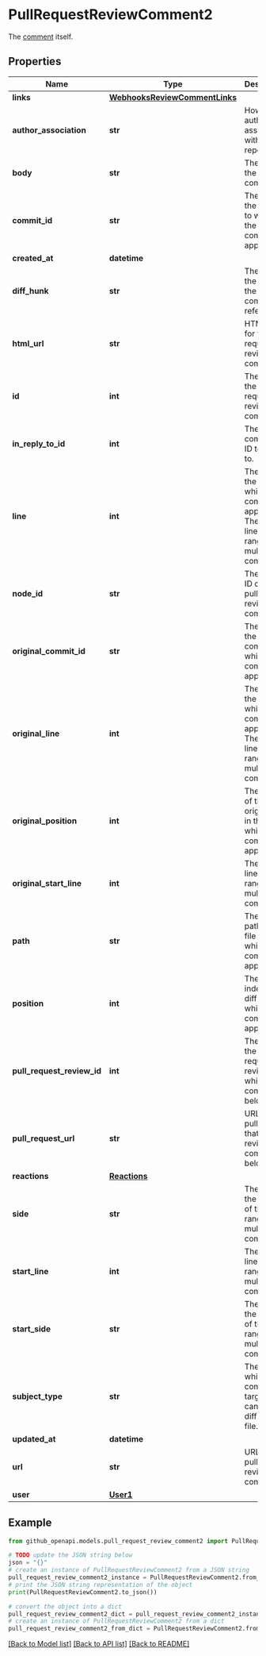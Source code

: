 # PullRequestReviewComment2

The [comment](https://docs.github.com/rest/pulls/comments#get-a-review-comment-for-a-pull-request) itself.

## Properties

Name | Type | Description | Notes
------------ | ------------- | ------------- | -------------
**links** | [**WebhooksReviewCommentLinks**](WebhooksReviewCommentLinks.md) |  | 
**author_association** | **str** | How the author is associated with the repository. | 
**body** | **str** | The text of the comment. | 
**commit_id** | **str** | The SHA of the commit to which the comment applies. | 
**created_at** | **datetime** |  | 
**diff_hunk** | **str** | The diff of the line that the comment refers to. | 
**html_url** | **str** | HTML URL for the pull request review comment. | 
**id** | **int** | The ID of the pull request review comment. | 
**in_reply_to_id** | **int** | The comment ID to reply to. | [optional] 
**line** | **int** | The line of the blob to which the comment applies. The last line of the range for a multi-line comment | 
**node_id** | **str** | The node ID of the pull request review comment. | 
**original_commit_id** | **str** | The SHA of the original commit to which the comment applies. | 
**original_line** | **int** | The line of the blob to which the comment applies. The last line of the range for a multi-line comment | 
**original_position** | **int** | The index of the original line in the diff to which the comment applies. | 
**original_start_line** | **int** | The first line of the range for a multi-line comment. | 
**path** | **str** | The relative path of the file to which the comment applies. | 
**position** | **int** | The line index in the diff to which the comment applies. | 
**pull_request_review_id** | **int** | The ID of the pull request review to which the comment belongs. | 
**pull_request_url** | **str** | URL for the pull request that the review comment belongs to. | 
**reactions** | [**Reactions**](Reactions.md) |  | 
**side** | **str** | The side of the first line of the range for a multi-line comment. | 
**start_line** | **int** | The first line of the range for a multi-line comment. | 
**start_side** | **str** | The side of the first line of the range for a multi-line comment. | [default to 'RIGHT']
**subject_type** | **str** | The level at which the comment is targeted, can be a diff line or a file. | [optional] 
**updated_at** | **datetime** |  | 
**url** | **str** | URL for the pull request review comment | 
**user** | [**User1**](User1.md) |  | 

## Example

```python
from github_openapi.models.pull_request_review_comment2 import PullRequestReviewComment2

# TODO update the JSON string below
json = "{}"
# create an instance of PullRequestReviewComment2 from a JSON string
pull_request_review_comment2_instance = PullRequestReviewComment2.from_json(json)
# print the JSON string representation of the object
print(PullRequestReviewComment2.to_json())

# convert the object into a dict
pull_request_review_comment2_dict = pull_request_review_comment2_instance.to_dict()
# create an instance of PullRequestReviewComment2 from a dict
pull_request_review_comment2_from_dict = PullRequestReviewComment2.from_dict(pull_request_review_comment2_dict)
```
[[Back to Model list]](../README.md#documentation-for-models) [[Back to API list]](../README.md#documentation-for-api-endpoints) [[Back to README]](../README.md)


